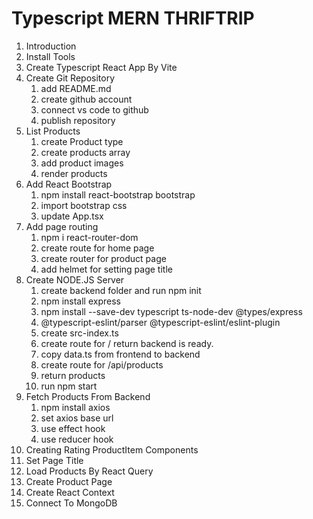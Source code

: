 # Typescript MERN THRIFTRIP

1. Introduction
2. Install Tools
3. Create Typescript React App By Vite
4. Create Git Repository
   1. add README.md
   2. create github account
   3. connect vs code to github
   4. publish repository
5. List Products
   1. create Product type
   2. create products array
   3. add product images
   4. render products
6. Add React Bootstrap
   1. npm install react-bootstrap bootstrap
   2. import bootstrap css
   3. update App.tsx
7. Add page routing
   1. npm i react-router-dom
   2. create route for home page
   3. create router for product page
   4. add helmet for setting page title
8. Create NODE.JS Server
   1. create backend folder and run npm init
   2. npm install express
   3. npm install --save-dev typescript ts-node-dev @types/express
   4. @typescript-eslint/parser @typescript-eslint/eslint-plugin
   5. create src-index.ts
   6. create route for / return backend is ready.
   7. copy data.ts from frontend to backend
   8. create route for /api/products
   9. return products
   10. run npm start
9. Fetch Products From Backend
   1. npm install axios
   2. set axios base url
   3. use effect hook
   4. use reducer hook
10. Creating Rating ProductItem Components
11. Set Page Title
12. Load Products By React Query
13. Create Product Page
14. Create React Context
15. Connect To MongoDB
